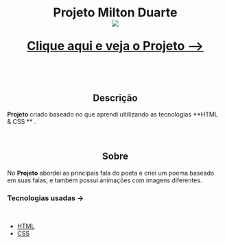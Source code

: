 <h1 align='center'>Projeto Milton Duarte</1>

<br/>
<img src='imagens/Sem título.png'>

<br/>

<a href='https://evanilsonpg.github.io/Site-Portfolio-1/'>Clique aqui e veja o Projeto --></a>

<br/>

<h2 align='center'>Descrição</h2> 

**Projeto** criado baseado no que aprendi ultilizando as tecnologias **HTML & CSS ** .

<br/>

<h2 align='center'>Sobre</h2>

No **Projeto** abordei as principais fala do poeta e criei um poema baseado em suas falas, e também possui animações com imagens diferentes. 
<br/>

### **Tecnologias usadas** ->
<br/>

- [HTML]()
- [CSS]()

